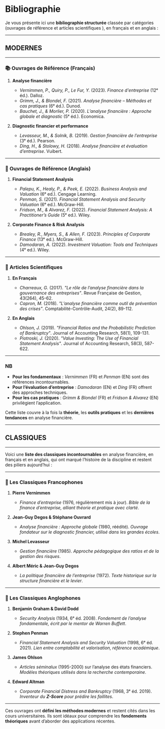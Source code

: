 # Bibliographie

Je vous présente ici une **bibliographie structurée**  classée par catégories (ouvrages de référence et articles scientifiques ), en français et en anglais :

---
## MODERNES
---

### **📚 Ouvrages de Référence (Français)**  
1. **Analyse financière**  
   - *Vernimmen, P., Quiry, P., Le Fur, Y.* (2023). *Finance d'entreprise* (12ᵉ éd.). Dalloz.  
   - *Grimm, J., & Blondel, F.* (2021). *Analyse financière – Méthodes et cas pratiques* (6ᵉ éd.). Dunod.  
   - *Bauchet, J., & Morlier, P.* (2020). *L’analyse financière : Approche globale et diagnostic* (5ᵉ éd.). Economica.  

2. **Diagnostic financier et performance**  
   - *Levasseur, M., & Solnik, B.* (2019). *Gestion financière de l’entreprise* (3ᵉ éd.). Pearson.  
   - *Ding, H., & Stolowy, H.* (2018). *Analyse financière et évaluation d’entreprise*. Vuibert.  

---

### **📖 Ouvrages de Référence (Anglais)**  
1. **Financial Statement Analysis**  
   - *Palepu, K., Healy, P., & Peek, E.* (2022). *Business Analysis and Valuation* (6ᵉ ed.). Cengage Learning.  
   - *Penman, S.* (2021). *Financial Statement Analysis and Security Valuation* (6ᵉ ed.). McGraw-Hill.  
   - *Fridson, M., & Alvarez, F.* (2022). *Financial Statement Analysis: A Practitioner’s Guide* (5ᵉ ed.). Wiley.  

2. **Corporate Finance & Risk Analysis**  
   - *Brealey, R., Myers, S., & Allen, F.* (2023). *Principles of Corporate Finance* (13ᵉ ed.). McGraw-Hill.  
   - *Damodaran, A.* (2022). *Investment Valuation: Tools and Techniques* (4ᵉ ed.). Wiley.  

---

### **📑 Articles Scientifiques**  
1. **En Français**  
   - *Charreaux, G.* (2017). *"Le rôle de l’analyse financière dans la gouvernance des entreprises"*. Revue Française de Gestion, 43(264), 45-62.  
   - *Capron, M.* (2018). *"L’analyse financière comme outil de prévention des crises"*. Comptabilité-Contrôle-Audit, 24(2), 89-112.  

2. **En Anglais**  
   - *Ohlson, J.* (2019). *"Financial Ratios and the Probabilistic Prediction of Bankruptcy"*. Journal of Accounting Research, 58(1), 109-131.  
   - *Piotroski, J.* (2020). *"Value Investing: The Use of Financial Statement Analysis"*. Journal of Accounting Research, 58(3), 587-622.  

---


### **NB**  
- **Pour les fondamentaux** : *Vernimmen* (FR) et *Penman* (EN) sont des références incontournables.  
- **Pour l’évaluation d’entreprise** : *Damodaran* (EN) et *Ding* (FR) offrent des approches techniques.  
- **Pour les cas pratiques** : *Grimm & Blondel* (FR) et *Fridson & Alvarez* (EN) privilégient l’application.  

Cette liste couvre à la fois la **théorie**, les **outils pratiques** et les **dernières tendances** en analyse financière. 

---

## CLASSIQUES
---

Voici une **liste des classiques incontournables** en analyse financière, en français et en anglais, qui ont marqué l’histoire de la discipline et restent des piliers aujourd’hui :

---

### **📕 Les Classiques Francophones**  
1. **Pierre Vernimmen**  
   - *Finance d’entreprise* (1976, régulièrement mis à jour). *Bible de la finance d’entreprise, alliant théorie et pratique avec clarté*.  

2. **Jean-Guy Degos & Stéphane Ouvrard**  
   - *Analyse financière : Approche globale* (1980, réédité). *Ouvrage fondateur sur le diagnostic financier, utilisé dans les grandes écoles*.  

3. **Michel Levasseur**  
   - *Gestion financière* (1985). *Approche pédagogique des ratios et de la gestion des risques*.  

4. **Albert Méric & Jean-Guy Degos**  
   - *La politique financière de l’entreprise* (1972).  *Texte historique sur la structure financière et le levier*.  

---

### **📗 Les Classiques Anglophones**  
1. **Benjamin Graham & David Dodd**  
   - *Security Analysis* (1934, 6ᵉ éd. 2008). *Fondement de l’analyse fondamentale, écrit par le mentor de Warren Buffett*.  

2. **Stephen Penman**  
   - *Financial Statement Analysis and Security Valuation* (1998, 6ᵉ éd. 2021). *Lien entre comptabilité et valorisation, référence académique*.  

3. **James Ohlson**  
   - *Articles séminalux* (1995-2000) sur l’analyse des états financiers.  *Modèles théoriques utilisés dans la recherche contemporaine*.  

4. **Edward Altman**  
   - *Corporate Financial Distress and Bankruptcy* (1968, 3ᵉ éd. 2019). *Inventeur du **Z-Score** pour prédire les faillites*.  

---

Ces ouvrages ont **défini les méthodes modernes** et restent cités dans les cours universitaires. Ils sont idéaux pour comprendre les **fondements théoriques** avant d’aborder des applications récentes.  


